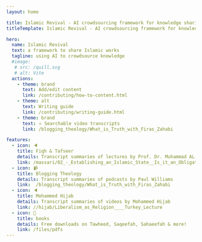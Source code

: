 ```yaml
---
layout: home

title: Islamic Revival - AI crowdsourcing framework for knowledge sharing & archiving
titleTemplate: Islamic Revival - AI crowdsourcing framework for knowledge sharing & archiving

hero:
  name: Islamic Revival
  text: a framework to share Islamic works 
  tagline: using AI to crowdsource knowledge
  #image:
   # src: /quill.svg
   # alt: Vite
  actions:
    - theme: brand
      text: Add/edit content
      link: /contributing/how-to-content.html
    - theme: alt
      text: Writing guide
      link: /contributing/writing-guide.html
    - theme: brand
      text: ⭐ Searchable video transcripts
      link: /blogging_theology/What_is_Truth_with_Firas_Zahabi

features:
  - icon: 🔈
    title: Fiqh & Tafseer
    details: Transcript summaries of lectures by Prof. Dr. Muhammad AL-Massari
    link: /massari/02_-_Establishing_an_Islamic_State__Is_it_an_Obligation_(Fardh)
  - icon: 📹
    title: Blogging Theology
    details: Transcript summaries of podcasts by Paul Williams
    link:  /blogging_theology/What_is_Truth_with_Firas_Zahabi
  - icon: 🔈
    title: Mohammed Hijab
    details: Transcript summaries of videos by Mohammed Hijab
    link: //hijab/Liberalism_as_Religion____Turkey_Lecture
  - icon: 📕
    title: books
    details: Free downloads on Tawheed, Saqeefah, Sahaeefah & more!
    link: /files/pdfs
---
```

<script setup>
import { withBase } from 'vitepress'
</script>

<style>
.VPHero {
  margin: auto;
  align-content: center;
  float: right;
  width: 80%;
}

.actions {
  margin: auto;
  width: 95%;
  align-content: center;
  float: right;
}

.comments-container {
  margin: auto;
  width: 80%;
  align-content: center;
  float: center;
}

</style>